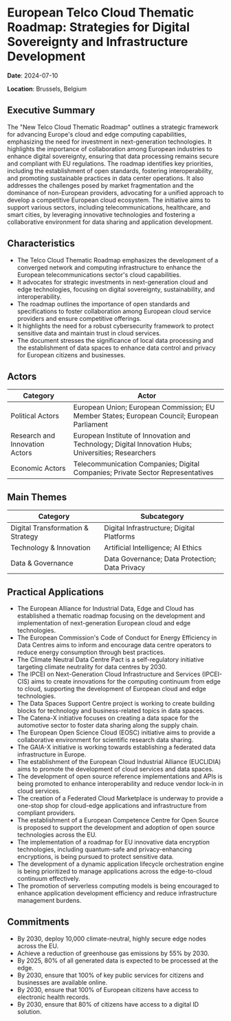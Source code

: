 # European Telco Cloud Thematic Roadmap: Strategies for Digital Sovereignty and Infrastructure Development

**Date**: 2024-07-10

**Location**: Brussels, Belgium

## Executive Summary

The "New Telco Cloud Thematic Roadmap" outlines a strategic framework for advancing Europe's cloud and edge computing capabilities, emphasizing the need for investment in next-generation technologies. It highlights the importance of collaboration among European industries to enhance digital sovereignty, ensuring that data processing remains secure and compliant with EU regulations. The roadmap identifies key priorities, including the establishment of open standards, fostering interoperability, and promoting sustainable practices in data center operations. It also addresses the challenges posed by market fragmentation and the dominance of non-European providers, advocating for a unified approach to develop a competitive European cloud ecosystem. The initiative aims to support various sectors, including telecommunications, healthcare, and smart cities, by leveraging innovative technologies and fostering a collaborative environment for data sharing and application development.

## Characteristics

- The Telco Cloud Thematic Roadmap emphasizes the development of a converged network and computing infrastructure to enhance the European telecommunications sector's cloud capabilities.
- It advocates for strategic investments in next-generation cloud and edge technologies, focusing on digital sovereignty, sustainability, and interoperability.
- The roadmap outlines the importance of open standards and specifications to foster collaboration among European cloud service providers and ensure competitive offerings.
- It highlights the need for a robust cybersecurity framework to protect sensitive data and maintain trust in cloud services.
- The document stresses the significance of local data processing and the establishment of data spaces to enhance data control and privacy for European citizens and businesses.

## Actors

| Category | Actor |
| --- | --- |
| Political Actors | European Union; European Commission; EU Member States; European Council; European Parliament |
| Research and Innovation Actors | European Institute of Innovation and Technology; Digital Innovation Hubs; Universities; Researchers |
| Economic Actors | Telecommunication Companies; Digital Companies; Private Sector Representatives |

## Main Themes

| Category | Subcategory |
| --- | --- |
| Digital Transformation & Strategy | Digital Infrastructure; Digital Platforms |
| Technology & Innovation | Artificial Intelligence; AI Ethics |
| Data & Governance | Data Governance; Data Protection; Data Privacy |

## Practical Applications

- The European Alliance for Industrial Data, Edge and Cloud has established a thematic roadmap focusing on the development and implementation of next-generation European cloud and edge technologies.
- The European Commission's Code of Conduct for Energy Efficiency in Data Centres aims to inform and encourage data centre operators to reduce energy consumption through best practices.
- The Climate Neutral Data Centre Pact is a self-regulatory initiative targeting climate neutrality for data centres by 2030.
- The IPCEI on Next-Generation Cloud Infrastructure and Services (IPCEI-CIS) aims to create innovations for the computing continuum from edge to cloud, supporting the development of European cloud and edge technologies.
- The Data Spaces Support Centre project is working to create building blocks for technology and business-related topics in data spaces.
- The Catena-X initiative focuses on creating a data space for the automotive sector to foster data sharing along the supply chain.
- The European Open Science Cloud (EOSC) initiative aims to provide a collaborative environment for scientific research data sharing.
- The GAIA-X initiative is working towards establishing a federated data infrastructure in Europe.
- The establishment of the European Cloud Industrial Alliance (EUCLIDIA) aims to promote the development of cloud services and data spaces.
- The development of open source reference implementations and APIs is being promoted to enhance interoperability and reduce vendor lock-in in cloud services.
- The creation of a Federated Cloud Marketplace is underway to provide a one-stop shop for cloud-edge applications and infrastructure from compliant providers.
- The establishment of a European Competence Centre for Open Source is proposed to support the development and adoption of open source technologies across the EU.
- The implementation of a roadmap for EU innovative data encryption technologies, including quantum-safe and privacy-enhancing encryptions, is being pursued to protect sensitive data.
- The development of a dynamic application lifecycle orchestration engine is being prioritized to manage applications across the edge-to-cloud continuum effectively.
- The promotion of serverless computing models is being encouraged to enhance application development efficiency and reduce infrastructure management burdens.

## Commitments

- By 2030, deploy 10,000 climate-neutral, highly secure edge nodes across the EU.
- Achieve a reduction of greenhouse gas emissions by 55% by 2030.
- By 2025, 80% of all generated data is expected to be processed at the edge.
- By 2030, ensure that 100% of key public services for citizens and businesses are available online.
- By 2030, ensure that 100% of European citizens have access to electronic health records.
- By 2030, ensure that 80% of citizens have access to a digital ID solution.